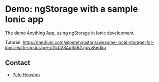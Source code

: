 # Demo: ngStorage with a sample Ionic app

The demo Anything App, using ngStorage in Ionic development.

Tutorial: https://medium.com/@petehouston/awesome-local-storage-for-ionic-with-ngstorage-c11c0284d658#.gcvv8ed5u

## Contact

* [Pete Houston](contact@petehouston.com)
